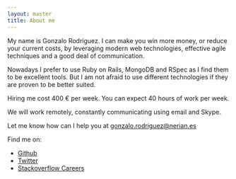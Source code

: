 ```yaml
---
layout: master
title: About me
---
```


My name is Gonzalo Rodríguez. I can make you win more money, or reduce your current costs, by leveraging modern web technologies, effective agile techniques and a good deal of communication.

Nowadays I prefer to use Ruby on Rails, MongoDB and RSpec as I find them to be excellent tools. But I am not afraid to use different technologies if they are proven to be better suited.

Hiring me cost 400 € per week. You can expect 40 hours of work per week.

We will work remotely, constantly communicating using email and Skype.

Let me know how can I help you at <a href="mailto:gonzalo.rodriguez@nerian.es">gonzalo.rodriguez@nerian.es</a>


Find me on:

* [Github](https://github.com/Nerian)
* [Twitter](http://twitter.com/iCodeErgoExist)
* [Stackoverflow Careers](http://careers.stackoverflow.com/nerian)